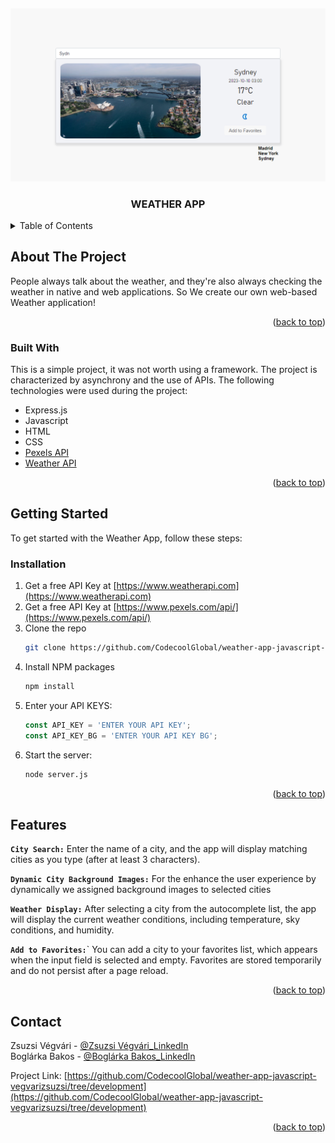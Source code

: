 <a name="readme-top"></a>


<!-- PROJECT LOGO -->
<br />
<div align="center">

  ![Weather App Screenshot](https://github.com/CodecoolGlobal/weather-app-javascript-vegvarizsuzsi/blob/development/public/images/weather_app.png)

  <h3 align="center">WEATHER APP</h3> 
</div>



<!-- TABLE OF CONTENTS -->
<details>
  <summary>Table of Contents</summary>
  <ol>
    <li>
      <a href="#about-the-project">About The Project</a>
      <ul>
        <li><a href="#built-with">Built With</a></li>
      </ul>
    </li>
    <li>
      <a href="#getting-started">Getting Started</a>
      <ul>        
        <li><a href="#installation">Installation</a></li>
      </ul>
    </li>
    <li><a href="#features">Features</a></li>
    <li><a href="#contact">Contact</a></li>    
  </ol>
</details>



<!-- ABOUT THE PROJECT -->
## About The Project

People always talk about the weather, and they're also always checking the weather in native and web applications. So We create our own web-based Weather application!
<p align="right">(<a href="#readme-top">back to top</a>)</p>



### Built With

This is a simple project, it was not worth using a framework. The project is characterized by asynchrony and the use of APIs. The following technologies were used during the project:

* Express.js
* Javascript
* HTML
* CSS
* [Pexels API](https://www.pexels.com/api/)
* [Weather API](https://www.weatherapi.com)


<p align="right">(<a href="#readme-top">back to top</a>)</p>



<!-- GETTING STARTED -->
## Getting Started

To get started with the Weather App, follow these steps:


### Installation


1. Get a free API Key at [https://www.weatherapi.com](https://www.weatherapi.com)
2. Get a free API Key at [https://www.pexels.com/api/](https://www.pexels.com/api/)
3. Clone the repo
   ```sh
   git clone https://github.com/CodecoolGlobal/weather-app-javascript-vegvarizsuzsi.git
   ```
4. Install NPM packages
   ```sh
   npm install
   ```
5. Enter your API KEYS:
   ```js
   const API_KEY = 'ENTER YOUR API KEY';
   const API_KEY_BG = 'ENTER YOUR API KEY BG';   
   ```
6. Start the server:
    ```sh
    node server.js
    ```
<p align="right">(<a href="#readme-top">back to top</a>)</p>



<!-- FEATURES -->
## Features

**`City Search:`** Enter the name of a city, and the app will display matching cities as you type (after at least 3 characters).

**`Dynamic City Background Images:`** For the enhance the user experience by dynamically we assigned background images to selected cities

**`Weather Display:`** After selecting a city from the autocomplete list, the app will display the current weather conditions, including temperature, sky conditions, and humidity.

**`Add to Favorites:`**` You can add a city to your favorites list, which appears when the input field is selected and empty. Favorites are stored temporarily and do not persist after a page reload.

<p align="right">(<a href="#readme-top">back to top</a>)</p>





<!-- CONTACT -->
## Contact

Zsuzsi Végvári - [@Zsuzsi Végvári_LinkedIn](https://www.linkedin.com/in/zsuzsiv%C3%A9gv%C3%A1ri/)  
Boglárka Bakos - [@Boglárka Bakos_LinkedIn](https://linkedin.com/in/boglarka-bakos)

Project Link: [https://github.com/CodecoolGlobal/weather-app-javascript-vegvarizsuzsi/tree/development](https://github.com/CodecoolGlobal/weather-app-javascript-vegvarizsuzsi/tree/development)

<p align="right">(<a href="#readme-top">back to top</a>)</p>

[def]: https://developer.mozilla.org/static/img/web-docs-sprite.22a6a085fc69.png

